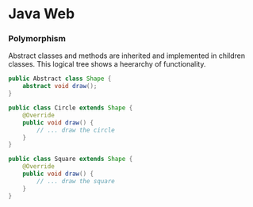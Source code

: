 # Java Web 
### Polymorphism 
Abstract classes and methods are inherited and implemented in children classes. This logical tree shows a heerarchy of functionality. 

```Java
public Abstract class Shape {
    abstract void draw();
}

public class Circle extends Shape {
    @Override 
    public void draw() {
        // ... draw the circle
    }
}

public class Square extends Shape {
    @Override 
    public void draw() {
        // ... draw the square
    }
}
```